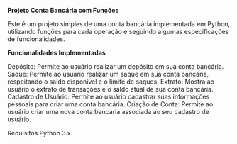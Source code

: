 **Projeto Conta Bancária com Funções**

Este é um projeto simples de uma conta bancária implementada em Python, utilizando funções para cada operação e seguindo algumas especificações de funcionalidades.

**Funcionalidades Implementadas**

Depósito: Permite ao usuário realizar um depósito em sua conta bancária.
Saque: Permite ao usuário realizar um saque em sua conta bancária, respeitando o saldo disponível e o limite de saques.
Extrato: Mostra ao usuário o extrato de transações e o saldo atual de sua conta bancária.
Cadastro de Usuário: Permite ao usuário cadastrar suas informações pessoais para criar uma conta bancária.
Criação de Conta: Permite ao usuário criar uma nova conta bancária associada ao seu cadastro de usuário.



Requisitos
Python 3.x
